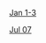 [Jan 1-3](https://r3dbabyvamp.github.io/Paula-s-Website/Years/2023/Jan1-3)

[Jul 07](https://r3dbabyvamp.github.io/Paula-s-Website/Years/2023/Jul07)
